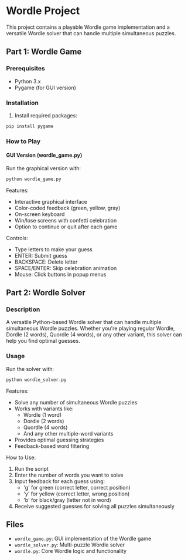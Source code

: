 # Wordle Project

This project contains a playable Wordle game implementation and a versatile Wordle solver that can handle multiple simultaneous puzzles.

## Part 1: Wordle Game

### Prerequisites
- Python 3.x
- Pygame (for GUI version)

### Installation
1. Install required packages:
```bash
pip install pygame
```

### How to Play

#### GUI Version (wordle_game.py)
Run the graphical version with:
```bash
python wordle_game.py
```

Features:
- Interactive graphical interface
- Color-coded feedback (green, yellow, gray)
- On-screen keyboard
- Win/lose screens with confetti celebration
- Option to continue or quit after each game

Controls:
- Type letters to make your guess
- ENTER: Submit guess
- BACKSPACE: Delete letter
- SPACE/ENTER: Skip celebration animation
- Mouse: Click buttons in popup menus

## Part 2: Wordle Solver

### Description
A versatile Python-based Wordle solver that can handle multiple simultaneous Wordle puzzles. Whether you're playing regular Wordle, Dordle (2 words), Quordle (4 words), or any other variant, this solver can help you find optimal guesses.

### Usage

Run the solver with:
```bash
python wordle_solver.py
```

Features:
- Solve any number of simultaneous Wordle puzzles
- Works with variants like:
  - Wordle (1 word)
  - Dordle (2 words)
  - Quordle (4 words)
  - And any other multiple-word variants
- Provides optimal guessing strategies
- Feedback-based word filtering

How to Use:
1. Run the script
2. Enter the number of words you want to solve
3. Input feedback for each guess using:
   - 'g' for green (correct letter, correct position)
   - 'y' for yellow (correct letter, wrong position)
   - 'b' for black/gray (letter not in word)
4. Receive suggested guesses for solving all puzzles simultaneously

## Files
- `wordle_game.py`: GUI implementation of the Wordle game
- `wordle_solver.py`: Multi-puzzle Wordle solver
- `wordle.py`: Core Wordle logic and functionality